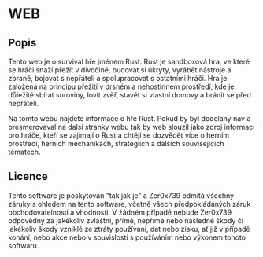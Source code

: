 # WEB

## Popis

Tento web je o survival hře jménem Rust. Rust je sandboxová hra, ve které se hráči snaží přežít v divočině, budovat si úkryty, vyrábět nástroje a zbraně, bojovat s nepřáteli a spolupracovat s ostatními hráči. Hra je založena na principu přežití v drsném a nehostinném prostředí, kde je důležité sbírat suroviny, lovit zvěř, stavět si vlastní domovy a bránit se před nepřáteli.

Na tomto webu najdete informace o hře Rust. Pokud by byl dodelany nav a presmerovaval na dalsi stranky webu tak by web slouzil jako zdroj informací pro hráče, kteří se zajímají o Rust a chtějí se dozvědět více o herním prostředí, herních mechanikách, strategiích a dalších souvisejících tématech.


## Licence

Tento software je poskytován "tak jak je" a Zer0x739 odmítá všechny záruky s ohledem na tento software, včetně všech předpokládaných záruk obchodovatelnosti a vhodnosti. V žádném případě nebude Zer0x739 odpovědný za jakékoliv zvláštní, přímé, nepřímé nebo následné škody či jakékoliv škody vzniklé ze ztráty používání, dat nebo zisku, ať již v případě konání, nebo akce nebo v souvislosti s používáním nebo výkonem tohoto softwaru.
